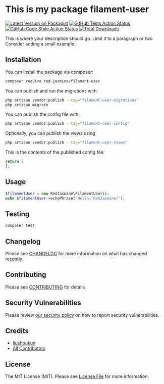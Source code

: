 # This is my package filament-user

[![Latest Version on Packagist](https://img.shields.io/packagist/v/red-jasmine/filament-user.svg?style=flat-square)](https://packagist.org/packages/red-jasmine/filament-user)
[![GitHub Tests Action Status](https://img.shields.io/github/actions/workflow/status/red-jasmine/filament-user/run-tests.yml?branch=main&label=tests&style=flat-square)](https://github.com/red-jasmine/filament-user/actions?query=workflow%3Arun-tests+branch%3Amain)
[![GitHub Code Style Action Status](https://img.shields.io/github/actions/workflow/status/red-jasmine/filament-user/fix-php-code-styling.yml?branch=main&label=code%20style&style=flat-square)](https://github.com/red-jasmine/filament-user/actions?query=workflow%3A"Fix+PHP+code+styling"+branch%3Amain)
[![Total Downloads](https://img.shields.io/packagist/dt/red-jasmine/filament-user.svg?style=flat-square)](https://packagist.org/packages/red-jasmine/filament-user)



This is where your description should go. Limit it to a paragraph or two. Consider adding a small example.

## Installation

You can install the package via composer:

```bash
composer require red-jasmine/filament-user
```

You can publish and run the migrations with:

```bash
php artisan vendor:publish --tag="filament-user-migrations"
php artisan migrate
```

You can publish the config file with:

```bash
php artisan vendor:publish --tag="filament-user-config"
```

Optionally, you can publish the views using

```bash
php artisan vendor:publish --tag="filament-user-views"
```

This is the contents of the published config file:

```php
return [
];
```

## Usage

```php
$filamentUser = new RedJasmine\FilamentUser();
echo $filamentUser->echoPhrase('Hello, RedJasmine!');
```

## Testing

```bash
composer test
```

## Changelog

Please see [CHANGELOG](CHANGELOG.md) for more information on what has changed recently.

## Contributing

Please see [CONTRIBUTING](.github/CONTRIBUTING.md) for details.

## Security Vulnerabilities

Please review [our security policy](../../security/policy) on how to report security vulnerabilities.

## Credits

- [liushoukun](https://github.com/red-jasmine)
- [All Contributors](../../contributors)

## License

The MIT License (MIT). Please see [License File](LICENSE.md) for more information.
